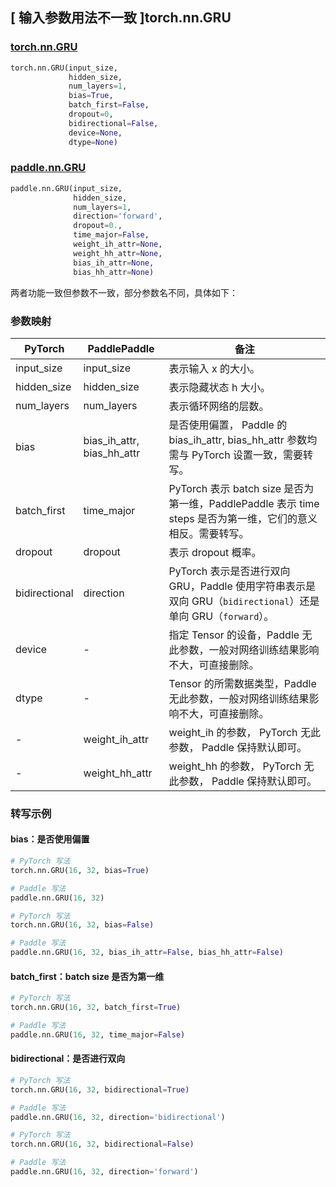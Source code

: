 ## [ 输入参数用法不一致 ]torch.nn.GRU
### [torch.nn.GRU](https://pytorch.org/docs/stable/generated/torch.nn.GRU.html?highlight=torch%20nn%20gru#torch.nn.GRU)
```python
torch.nn.GRU(input_size,
             hidden_size,
             num_layers=1,
             bias=True,
             batch_first=False,
             dropout=0,
             bidirectional=False,
             device=None,
             dtype=None)
```

### [paddle.nn.GRU](https://www.paddlepaddle.org.cn/documentation/docs/zh/develop/api/paddle/nn/GRU_cn.html#gru)
```python
paddle.nn.GRU(input_size,
              hidden_size,
              num_layers=1,
              direction='forward',
              dropout=0.,
              time_major=False,
              weight_ih_attr=None,
              weight_hh_attr=None,
              bias_ih_attr=None,
              bias_hh_attr=None)
```

两者功能一致但参数不一致，部分参数名不同，具体如下：
### 参数映射

| PyTorch       | PaddlePaddle | 备注                                                   |
| ------------- | ------------ | ------------------------------------------------------ |
| input_size          | input_size            | 表示输入 x 的大小。  |
| hidden_size          | hidden_size            | 表示隐藏状态 h 大小。  |
| num_layers          | num_layers            | 表示循环网络的层数。  |
| bias          | bias_ih_attr, bias_hh_attr  | 是否使用偏置， Paddle 的 bias_ih_attr, bias_hh_attr 参数均需与 PyTorch 设置一致，需要转写。  |
| batch_first   | time_major   | PyTorch 表示 batch size 是否为第一维，PaddlePaddle 表示 time steps 是否为第一维，它们的意义相反。需要转写。  |
| dropout   | dropout   | 表示 dropout 概率。  |
| bidirectional | direction    | PyTorch 表示是否进行双向 GRU，Paddle 使用字符串表示是双向 GRU（`bidirectional`）还是单向 GRU（`forward`）。 |
| device   | -   | 指定 Tensor 的设备，Paddle 无此参数，一般对网络训练结果影响不大，可直接删除。  |
| dtype   | -   | Tensor 的所需数据类型，Paddle 无此参数，一般对网络训练结果影响不大，可直接删除。 |
| -             |weight_ih_attr| weight_ih 的参数， PyTorch 无此参数， Paddle 保持默认即可。  |
| -             |weight_hh_attr| weight_hh 的参数，  PyTorch 无此参数， Paddle 保持默认即可。  |


### 转写示例
#### bias：是否使用偏置
```python
# PyTorch 写法
torch.nn.GRU(16, 32, bias=True)

# Paddle 写法
paddle.nn.GRU(16, 32)
```
```python
# PyTorch 写法
torch.nn.GRU(16, 32, bias=False)

# Paddle 写法
paddle.nn.GRU(16, 32, bias_ih_attr=False, bias_hh_attr=False)
```

#### batch_first：batch size 是否为第一维
```python
# PyTorch 写法
torch.nn.GRU(16, 32, batch_first=True)

# Paddle 写法
paddle.nn.GRU(16, 32, time_major=False)
```

#### bidirectional：是否进行双向
```python
# PyTorch 写法
torch.nn.GRU(16, 32, bidirectional=True)

# Paddle 写法
paddle.nn.GRU(16, 32, direction='bidirectional')
```
```python
# PyTorch 写法
torch.nn.GRU(16, 32, bidirectional=False)

# Paddle 写法
paddle.nn.GRU(16, 32, direction='forward')
```
